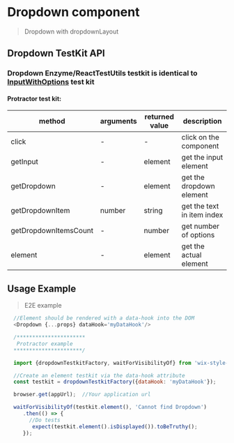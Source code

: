 # Dropdown component

> Dropdown with dropdownLayout

## Dropdown TestKit API

### Dropdown Enzyme/ReactTestUtils testkit is identical to [InputWithOptions](https://wix.github.io/wix-style-react/?selectedKind=Core&selectedStory=InputWithOptions&full=0&down=0&left=1&panelRight=0) test kit 

#### Protractor test kit:

| method | arguments | returned value | description |
|--------|-----------|----------------|-------------|
| click | - | - | click on the component |
| getInput | - | element | get the input element |
| getDropdown | - | element | get the dropdown element |
| getDropdownItem | number | string | get the text in item index <arg> |
| getDropdownItemsCount | - | number | get number of options |
| element | - | element | get the actual element |

## Usage Example

> E2E example
```javascript
  //Element should be rendered with a data-hook into the DOM
  <Dropdown {...props} dataHook='myDataHook'/>

  /**********************
   Protractor example
  **********************/

  import {dropdownTestkitFactory, waitForVisibilityOf} from 'wix-style-react/dist/testkit/protractor';

  //Create an element testkit via the data-hook attribute
  const testkit = dropdownTestkitFactory({dataHook: 'myDataHook'});

  browser.get(appUrl);  //Your application url

  waitForVisibilityOf(testkit.element(), 'Cannot find Dropdown')
     .then(() => {
       //Do tests
        expect(testkit.element().isDisplayed()).toBeTruthy();
     });
```
